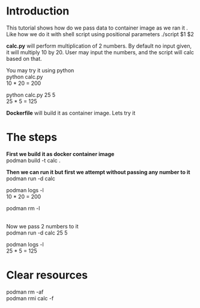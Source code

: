 # Introduction
This tutorial shows how do we pass data to container image as we ran it . Like how we do it with shell script using positional parameters
./script $1 $2

<b>calc.py</b>  will perform multiplication of 2 numbers. By default no input given, it will multiply 10 by 20. 
User may input the numbers, and the script will calc based on that.

You may try it using python<br>
python calc.py <br>
10 * 20 = 200

python calc.py 25 5 <br>
25 * 5 = 125

<b>Dockerfile</b> will build it as container image. Lets try  it

# The steps 
<b> First we build it as docker container image </b><br>
podman build -t calc .

<b> Then we can run it but first we attempt without passing any number to it</b><br>
podman run -d calc

podman logs -l
<br>
10 * 20 = 200

podman rm -l

<br> Now we pass 2 numbers to it <br>
podman run -d calc 25 5

podman logs -l
<br>
25 * 5 = 125

# Clear resources
podman rm -af
<br>
podman rmi calc -f
</b>
